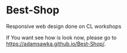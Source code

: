 # Best-Shop
Responsive web design done on CL workshops

If You want see how is look now, please go to https://adamsawka.github.io/Best-Shop/.

